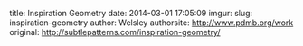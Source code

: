 title: Inspiration Geometry
date: 2014-03-01 17:05:09
imgur: 
slug: inspiration-geometry
author: Welsley
authorsite: http://www.pdmb.org/work
original: http://subtlepatterns.com/inspiration-geometry/

